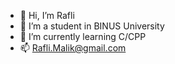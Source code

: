 - 👋 Hi, I’m Rafli
- 👀 I’m a student in BINUS University
- 🌱 I’m currently learning C/CPP
- 📫 Rafli.Malik@gmail.com

<!---
RMalik777/RMalik777 is a ✨ special ✨ repository because its `README.md` (this file) appears on your GitHub profile.
You can click the Preview link to take a look at your changes.
--->
